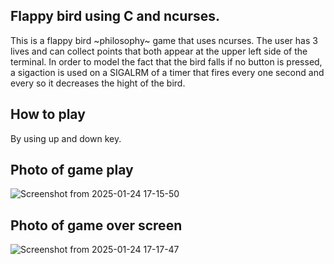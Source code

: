 ## Flappy bird using C and ncurses.
This is a flappy bird ~philosophy~ game that uses ncurses. The user has 3 lives and can collect points that both appear at the upper left side of the terminal. In order to model the fact that the bird falls if no button is pressed, a sigaction is used on a SIGALRM of a timer that fires every one second and every so it decreases the hight of the bird. 

## How to play
By using up and down key.

## Photo of game play
![Screenshot from 2025-01-24 17-15-50](https://github.com/user-attachments/assets/450b0ee1-7c0d-45fb-860c-97cf73caca99)
## Photo of game over screen
![Screenshot from 2025-01-24 17-17-47](https://github.com/user-attachments/assets/e66bf6fe-8df1-4827-82c4-d23aedc5c46c)

